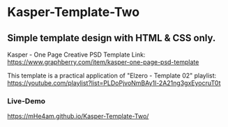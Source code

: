 # Kasper-Template-Two
## Simple template design with HTML & CSS only.

Kasper - One Page Creative PSD Template Link: 
https://www.graphberry.com/item/kasper-one-page-psd-template

This template is a practical application of "Elzero - Template 02" playlist: 
https://youtube.com/playlist?list=PLDoPjvoNmBAy1l-2A21ng3gxEyocruT0t

### Live-Demo
https://mHe4am.github.io/Kasper-Template-Two/